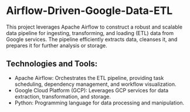 # Airflow-Driven-Google-Data-ETL
This project leverages Apache Airflow to construct a robust and scalable data pipeline for ingesting, transforming, and loading (ETL) data from Google services. The pipeline efficiently extracts data, cleanses it, and prepares it for further analysis or storage.

## Technologies and Tools:

* Apache Airflow: Orchestrates the ETL pipeline, providing task scheduling, dependency management, and workflow visualization.
* Google Cloud Platform (GCP): Leverages GCP services for data extraction, transformation, and storage.
* Python: Programming language for data processing and manipulation.

